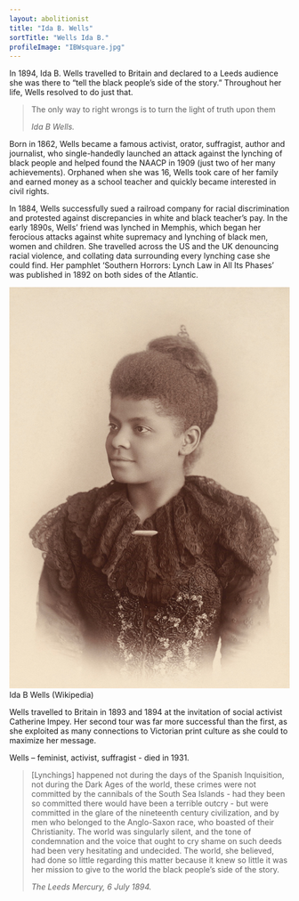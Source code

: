 ```yaml
---
layout: abolitionist
title: "Ida B. Wells"
sortTitle: "Wells Ida B."
profileImage: "IBWsquare.jpg"
---
```


In 1894, Ida B. Wells travelled to Britain and declared to a Leeds audience she was there to “tell the black people’s side of the story.” Throughout her life, Wells resolved to do just that.

>The only way to right wrongs is to turn the light of truth upon them
> <footer><cite>Ida B Wells.</cite></footer>

Born in 1862, Wells became a famous activist, orator, suffragist, author and journalist, who single-handedly launched an attack against the lynching of black people and helped found the NAACP in 1909 (just two of her many achievements). Orphaned when she was 16, Wells took care of her family and earned money as a school teacher and quickly became interested in civil rights.

In 1884, Wells successfully sued a railroad company for racial discrimination and protested against discrepancies in white and black teacher’s pay. In the early 1890s, Wells’ friend was lynched in Memphis, which began her ferocious attacks against white supremacy and lynching of black men, women and children. She travelled across the US and the UK denouncing racial violence, and collating data surrounding every lynching case she could find. Her pamphlet ‘Southern Horrors: Lynch Law in All Its Phases’ was published in 1892 on both sides of the Atlantic.

![Picture of Ida B Wells](/img/IBW.jpg)
<span class="caption text-muted">Ida B Wells (Wikipedia)</span>

Wells travelled to Britain in 1893 and 1894 at the invitation of social activist Catherine Impey. Her second tour was far more successful than the first, as she exploited as many connections to Victorian print culture as she could to maximize her message.

Wells – feminist, activist, suffragist - died in 1931.

> [Lynchings] happened not during the days of the Spanish Inquisition, not during the Dark Ages of the world, these crimes were not committed by the cannibals of the South Sea Islands - had they been so committed there would have been a terrible outcry - but were committed in the glare of the nineteenth century civilization, and by men who belonged to the Anglo-Saxon race, who boasted of their Christianity. The world was singularly silent, and the tone of condemnation and the voice that ought to cry shame on such deeds had been very hesitating and undecided. The world, she believed, had done so little regarding this matter because it knew so little it was her mission to give to the world the black people’s side of the story.
> <footer><cite>The Leeds Mercury, 6 July 1894.</cite></footer>
